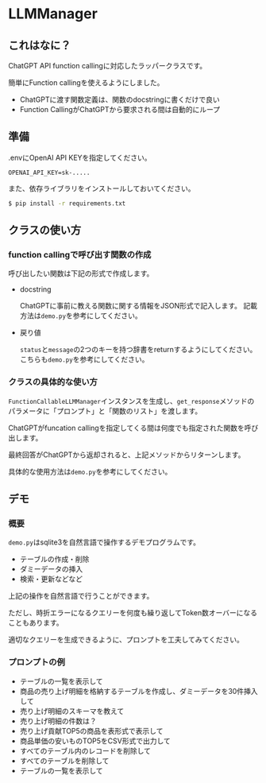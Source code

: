 # LLMManager

## これはなに？

ChatGPT API function callingに対応したラッパークラスです。

簡単にFunction callingを使えるようにしました。

- ChatGPTに渡す関数定義は、関数のdocstringに書くだけで良い
- Function CallingがChatGPTから要求される間は自動的にループ

## 準備

.envにOpenAI API KEYを指定してください。

```
OPENAI_API_KEY=sk-.....
```

また、依存ライブラリをインストールしておいてください。

```bash
$ pip install -r requirements.txt
```

## クラスの使い方

### function callingで呼び出す関数の作成

呼び出したい関数は下記の形式で作成します。

- docstring

    ChatGPTに事前に教える関数に関する情報をJSON形式で記入します。
    記載方法は`demo.py`を参考にしてください。

- 戻り値

    `status`と`message`の2つのキーを持つ辞書をreturnするようにしてください。
    こちらも`demo.py`を参考にしてください。

### クラスの具体的な使い方

`FunctionCallableLLMManager`インスタンスを生成し、`get_response`メソッドのパラメータに「プロンプト」と「関数のリスト」を渡します。

ChatGPTがfuncation callingを指定してくる間は何度でも指定された関数を呼び出します。

最終回答がChatGPTから返却されると、上記メソッドからリターンします。

具体的な使用方法は`demo.py`を参考にしてください。

## デモ

### 概要

`demo.py`はsqlite3を自然言語で操作するデモプログラムです。

- テーブルの作成・削除
- ダミーデータの挿入
- 検索・更新などなど

上記の操作を自然言語で行うことができます。

ただし、時折エラーになるクエリーを何度も繰り返してToken数オーバーになることもあります。

適切なクエリーを生成できるように、プロンプトを工夫してみてください。

### プロンプトの例

- テーブルの一覧を表示して
- 商品の売り上げ明細を格納するテーブルを作成し、ダミーデータを30件挿入して
- 売り上げ明細のスキーマを教えて
- 売り上げ明細の件数は？
- 売り上げ貢献TOP5の商品を表形式で表示して
- 商品単価の安いものTOP5をCSV形式で出力して
- すべてのテーブル内のレコードを削除して
- すべてのテーブルを削除して
- テーブルの一覧を表示して
